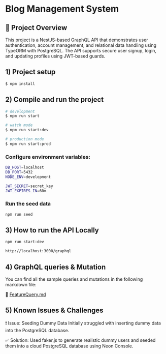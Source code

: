 # Blog Management System

## 📌 Project Overview

This project is a NestJS-based GraphQL API that demonstrates user authentication, account management, and relational data handling using TypeORM with PostgreSQL. The API supports secure user signup, login, and updating profiles using JWT-based guards.

## 1) Project setup

```bash
$ npm install
```

## 2) Compile and run the project
```bash
# development
$ npm run start

# watch mode
$ npm run start:dev

# production mode
$ npm run start:prod
```

### Configure environment variables:
```bash
DB_HOST=localhost
DB_PORT=5432
NODE_ENV=development

JWT_SECRET=secret_key
JWT_EXPIRES_IN=60m
```

### Run the seed data
```bash
npm run seed
```

## 3) How to run the API Locally
```bash
npm run start:dev

http://localhost:3000/graphql
```

## 4) GraphQL queries & Mutation
You can find all the sample queries and mutations in the following markdown file:

📄 [FeatureQuery.md](https://github.com/codecinn27/Blog_management_system/blob/main/graphql-docs/FeatureQuery.md)


## 5) Known Issues & Challenges
❗ Issue: Seeding Dummy Data
Initially struggled with inserting dummy data into the PostgreSQL database.

✅ Solution: Used faker.js to generate realistic dummy users and seeded them into a cloud PostgreSQL database using Neon Console.